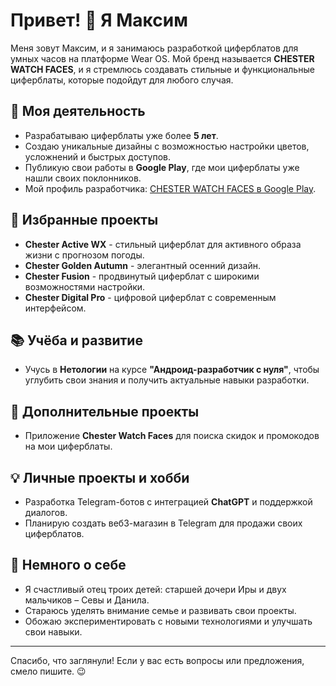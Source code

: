 # Привет! 👋 Я Максим

Меня зовут Максим, и я занимаюсь разработкой циферблатов для умных часов на платформе Wear OS. Мой бренд называется **CHESTER WATCH FACES**, и я стремлюсь создавать стильные и функциональные циферблаты, которые подойдут для любого случая.

## 💼 Моя деятельность

- Разрабатываю циферблаты уже более **5 лет**.
- Создаю уникальные дизайны с возможностью настройки цветов, усложнений и быстрых доступов.
- Публикую свои работы в **Google Play**, где мои циферблаты уже нашли своих поклонников.
- Мой профиль разработчика: [CHESTER WATCH FACES в Google Play](https://play.google.com/store/apps/dev?id=6421855235785006640).

## 🌟 Избранные проекты

- **Chester Active WX** - стильный циферблат для активного образа жизни с прогнозом погоды.
- **Chester Golden Autumn** - элегантный осенний дизайн.
- **Chester Fusion** - продвинутый циферблат с широкими возможностями настройки.
- **Chester Digital Pro** - цифровой циферблат с современным интерфейсом.

## 📚 Учёба и развитие

- Учусь в **Нетологии** на курсе **"Андроид-разработчик с нуля"**, чтобы углубить свои знания и получить актуальные навыки разработки.

## 📱 Дополнительные проекты

- Приложение **Chester Watch Faces** для поиска скидок и промокодов на мои циферблаты.

## 💡 Личные проекты и хобби

- Разработка Telegram-ботов с интеграцией **ChatGPT** и поддержкой диалогов.
- Планирую создать веб3-магазин в Telegram для продажи своих циферблатов.

## 👫 Немного о себе

- Я счастливый отец троих детей: старшей дочери Иры и двух мальчиков – Севы и Данила.
- Стараюсь уделять внимание семье и развивать свои проекты.
- Обожаю экспериментировать с новыми технологиями и улучшать свои навыки.

---

Спасибо, что заглянули! Если у вас есть вопросы или предложения, смело пишите. 😉
